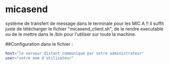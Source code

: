 # micasend
système de transfert de message dans le terminale pour les MIC A !!
il suffit juste de télécharger le fichier "micasend_client.sh", de le rendre executable ou de le mettre dans le /bin pour l'utiliser sur toute la machine.

##Configuration
dans le fichier :
```sh
host="le serveur distant communiqué par votre administrateur"
user="votre nom d'utilisateur"
```
